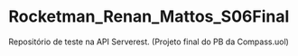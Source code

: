 # Rocketman_Renan_Mattos_S06Final
Repositório de teste na API Serverest. (Projeto final do PB da Compass.uol)
